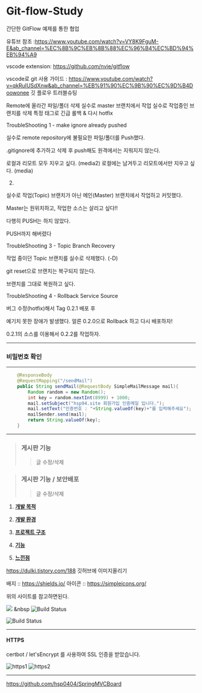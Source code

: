 # Git-flow-Study

간단한 GitFlow 예제를 통한 협업 

유튜브 참조 :https://www.youtube.com/watch?v=VY8K9FguM-E&ab_channel=%EC%8B%9C%EB%8B%88%EC%96%B4%EC%BD%94%EB%94%A9


vscode extension: https://github.com/nvie/gitflow


vscode로 git 사용 가이드 : https://www.youtube.com/watch?v=qkRuIUSdXnw&ab_channel=%EB%91%90%EC%9B%90%EC%9D%B4Doowonee
깃 플로우 트러블슈팅


Remote에 올라간 파일/폴더 삭제
실수로 master 브랜치에서 작업
실수로 작업중인 브랜치를 삭제
특정 태그로 긴급 롤백 & 다시 hotfix


TroubleShooting 1 - make ignore already pushed


실수로 remote repository에 불필요한 파일/폴더를
Push했다. 

 .gitignore에 추가하고 삭제 후 push해도
원격에서는 지워지지 않는다.

로컬과 리모트 모두 지우고 싶다. (media2)
로컬에는 남겨두고 리모트에서만 지우고 싶다. (media)

2.

실수로 작업(Topic) 브랜치가 아닌
메인(Master) 브랜치에서 작업하고 커밋했다.

Master는 원위치하고, 작업한 소스는 살리고 싶다!!

다행히 PUSH는 하지 않았다.


PUSH까지 해버렸다


TroubleShooting 3 - Topic Branch Recovery


작업 중이던 Topic 브랜치를 실수로 삭제했다. (-D)

git reset으로 브랜치는 복구되지 않는다.

브랜치를 그대로 복원하고 싶다.


TroubleShooting 4 - Rollback Service Source


버그 수정(hotfix)해서 Tag 0.2.1 배포 후 

예기치 못한 장애가 발생했다.
얼른 0.2.0으로 Rollback 하고 다시 배포하자!


0.2.1의 소스를 이용해서 0.2.2를 작업하자.



---
### 비밀번호 확인


---

```java
    @ResponseBody
    @RequestMapping("/sendMail")
    public String sendMail(@RequestBody SimpleMailMessage mail){
        Random random = new Random();
        int key = random.nextInt(8999) + 1000;
        mail.setSubject("hsp94.site 회원가입 인증메일 입니다.");
        mail.setText("인증번호 : "+String.valueOf(key)+"를 입력해주세요");
        mailSender.send(mail);
        return String.valueOf(key);
    }
```

---


> ### 게시판 기능
>> 글 수정/삭제


> ### 게시판 기능 / 보안배포
>> 글 수정/삭제




1. [**개발 목적**](#개발-목적)

2. [**개발 환경**](#개발-환경)

3. [**프로젝트 구조**](#프로젝트-구조)

4. [**기능**](#기능)

5. [**느낀점**](#느낀점)

https://dulki.tistory.com/188
깃허브에 이미지올리기


배지 :: https://shields.io/
아이콘 :: https://simpleicons.org/

위의 사이트를 참고하면된다.

<img src="https://img.shields.io/badge/HTML5-E34F26?style=flat-square&logo=HTML5&logoColor=white"/></a> &nbsp
![Build Status](https://travis-ci.com/hsp0404/SpringMVCBoard.svg?branch=master)

![Build Status](https://travis-ci.com/hsp0404/SpringMVCBoard.svg?branch=master)


---

#### HTTPS

certbot / let'sEncrypt 를 사용하여 SSL 인증을 받았습니다.

![https1](https://user-images.githubusercontent.com/73703641/128672882-b7dc4092-e6da-48ab-b1f4-fdf2e8ff1b1a.png)
![https2](https://user-images.githubusercontent.com/73703641/128672885-a3fbffa4-cfb2-4704-b8f3-dbd646e2c909.png)

---

https://github.com/hsp0404/SpringMVCBoard
